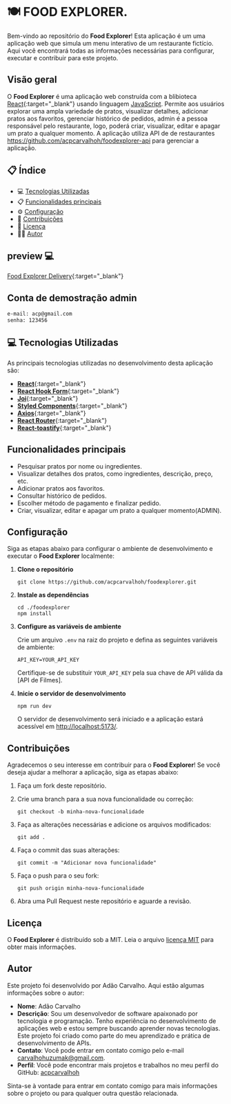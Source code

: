# 🍽️ FOOD EXPLORER.

Bem-vindo ao repositório do **Food Explorer**! Esta aplicação é um uma aplicação web que simula um menu interativo de um restaurante fictício. Aqui você encontrará todas as informações necessárias para configurar, executar e contribuir para este projeto.

## Visão geral

O **Food Explorer** é uma aplicação web construída com a blibioteca [React](https://react.dev){:target="_blank"} usando linguagem [JavaScript](https://developer.mozilla.org/pt-BR/docs/Web/JavaScript). Permite aos usuários explorar uma ampla variedade de pratos, visualizar detalhes, adicionar pratos aos favoritos, gerenciar histórico de pedidos, admin é a pessoa responsável pelo restaurante, logo, poderá criar, visualizar, editar e apagar um prato a qualquer momento. A aplicação utiliza API de de restaurantes https://github.com/acpcarvalhoh/foodexplorer-api para gerenciar  a aplicação.


## 📋 Índice

- 💻 [Tecnologias Utilizadas](#-tecnologias-utilizadas)
- 📋 [Funcionalidades principais](#funcionalidades-principais)
- ⚙️ [Configuração](#configuração)
- 🤝 [Contribuições](#contribuições)
- 📄 [Licença](#licença)
- 👨‍💻 [Autor](#autor)



##  preview 💻


[Food Explorer Delivery](https://foodexplorer-delivery.vercel.app){:target="_blank"}


## Conta de demostração admin
```bash
e-mail: acp@gmail.com
senha: 123456
```

## 💻 Tecnologias Utilizadas

As principais tecnologias utilizadas no desenvolvimento desta aplicação são:

- [**React**](https://react.dev){:target="_blank"}
- [**React Hook Form**](https://react-hook-form.com){:target="_blank"}
- [**Joi**](https://joi.dev){:target="_blank"}
- [**Styled Components**](https://styled-components.com){:target="_blank"}
- [**Axios**](https://axios-http.com){:target="_blank"}
- [**React Router**](https://reactrouter.com/en/main){:target="_blank"}
- [**React-toastify**](https://fkhadra.github.io/react-toastify/introduction){:target="_blank"}

## Funcionalidades principais

- Pesquisar pratos por nome ou ingredientes.
- Visualizar detalhes dos pratos, como ingredientes, descrição, preço, etc.
- Adicionar pratos aos favoritos.
- Consultar histórico de pedidos.
- Escolher método de pagamento e finalizar pedido.
- Criar, visualizar, editar e apagar um prato a qualquer momento(ADMIN).


## Configuração

Siga as etapas abaixo para configurar o ambiente de desenvolvimento e executar o **Food Explorer** localmente:

1. **Clone o repositório**

   ```
   git clone https://github.com/acpcarvalhoh/foodexplorer.git
   ```

2. **Instale as dependências**

   ```
   cd ./foodexplorer
   npm install
   ```

3. **Configure as variáveis de ambiente**

   Crie um arquivo `.env` na raiz do projeto e defina as seguintes variáveis de ambiente:

   ```
   API_KEY=YOUR_API_KEY
   ```

   Certifique-se de substituir `YOUR_API_KEY` pela sua chave de API válida da [API de Filmes].

4. **Inicie o servidor de desenvolvimento**

   ```
   npm run dev
   ```

   O servidor de desenvolvimento será iniciado e a aplicação estará acessível em [ http://localhost:5173/](http://localhost:5173/).

## Contribuições

Agradecemos o seu interesse em contribuir para o **Food Explorer**! Se você deseja ajudar a melhorar a aplicação, siga as etapas abaixo:

1. Faça um fork deste repositório.

2. Crie uma branch para a sua nova funcionalidade ou correção:

   ```
   git checkout -b minha-nova-funcionalidade
   ```

3. Faça as alterações necessárias e adicione os arquivos modificados:

   ```
   git add .
   ```

4. Faça o commit das suas alterações:

   ```
   git commit -m "Adicionar nova funcionalidade"
   ```

5. Faça o push para o seu fork:

   ```
   git push origin minha-nova-funcionalidade
   ```

6. Abra uma Pull Request neste repositório e aguarde a revisão.

## Licença

O **Food Explorer** é distribuído sob a MIT. Leia o arquivo [licença MIT](./LICENSE) para obter mais informações.


## Autor


Este projeto foi desenvolvido por Adão Carvalho. Aqui estão algumas informações sobre o autor:

- **Nome**: Adão Carvalho
- **Descrição**: Sou um desenvolvedor de software apaixonado por tecnologia e programação. Tenho experiência no desenvolvimento de aplicações web e estou sempre buscando aprender novas tecnologias. Este projeto foi criado como parte do meu aprendizado e prática de desenvolvimento de APIs.
- **Contato**: Você pode entrar em contato comigo pelo e-mail carvalhohuzumak@gmail.com.
- **Perfil**: Você pode encontrar mais projetos e trabalhos no meu perfil do GitHub: [acpcarvalhoh](https://github.com/acpcarvalhoh)

Sinta-se à vontade para entrar em contato comigo para mais informações sobre o projeto ou para qualquer outra questão relacionada.